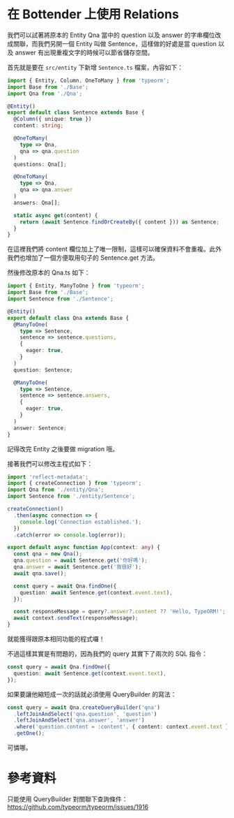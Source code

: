 # 在 Bottender 上使用 Relations

我們可以試著將原本的 Entity Qna 當中的 question 以及 answer 的字串欄位改成關聯，而我們另開一個 Entity 叫做 Sentence，這樣做的好處是當 question 以及 answer 有出現重複文字的時候可以節省儲存空間。

首先就是要在 `src/entity` 下新增 `Sentence.ts` 檔案，內容如下：

```ts
import { Entity, Column, OneToMany } from 'typeorm';
import Base from './Base';
import Qna from './Qna';

@Entity()
export default class Sentence extends Base {
  @Column({ unique: true })
  content: string;

  @OneToMany(
    type => Qna,
    qna => qna.question
  )
  questions: Qna[];

  @OneToMany(
    type => Qna,
    qna => qna.answer
  )
  answers: Qna[];

  static async get(content) {
    return (await Sentence.findOrCreateBy({ content })) as Sentence;
  }
}
```

在這裡我們將 content 欄位加上了唯一限制，這樣可以確保資料不會重複。此外我們也增加了一個方便取用句子的 Sentence.get 方法。

然後修改原本的 Qna.ts 如下：

```ts
import { Entity, ManyToOne } from 'typeorm';
import Base from './Base';
import Sentence from './Sentence';

@Entity()
export default class Qna extends Base {
  @ManyToOne(
    type => Sentence,
    sentence => sentence.questions,
    {
      eager: true,
    }
  )
  question: Sentence;

  @ManyToOne(
    type => Sentence,
    sentence => sentence.answers,
    {
      eager: true,
    }
  )
  answer: Sentence;
}
```

記得改完 Entity 之後要做 migration 哦。

接著我們可以修改主程式如下：

```ts
import 'reflect-metadata';
import { createConnection } from 'typeorm';
import Qna from './entity/Qna';
import Sentence from './entity/Sentence';

createConnection()
  .then(async connection => {
    console.log('Connection established.');
  })
  .catch(error => console.log(error));

export default async function App(context: any) {
  const qna = new Qna();
  qna.question = await Sentence.get('你好嗎');
  qna.answer = await Sentence.get('我很好');
  await qna.save();

  const query = await Qna.findOne({
    question: await Sentence.get(context.event.text),
  });

  const responseMessage = query?.answer?.content ?? 'Hello, TypeORM!';
  await context.sendText(responseMessage);
}
```

就能獲得跟原本相同功能的程式囉！

不過這樣其實是有問題的，因為我們的 query 其實下了兩次的 SQL 指令：

```ts
const query = await Qna.findOne({
  question: await Sentence.get(context.event.text),
});
```

如果要讓他縮短成一次的話就必須使用 QueryBuilder 的寫法：

```ts
const query = await Qna.createQueryBuilder('qna')
  .leftJoinAndSelect('qna.question', 'question')
  .leftJoinAndSelect('qna.answer', 'answer')
  .where('question.content = :content', { content: context.event.text })
  .getOne();
```

可憐哪。

# 參考資料

只能使用 QueryBuilder 對關聯下查詢條件：https://github.com/typeorm/typeorm/issues/1916
